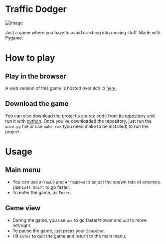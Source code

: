# Traffic Dodger
![image](https://github.com/user-attachments/assets/a37968a4-c707-464e-817f-8c3697eaace4)

Just a game where you have to avoid crashing into moving stuff. Made with Pygame.

# How to play
## Play in the browser
A web version of this game is hosted over itch.io [here](https://pepperjackdev.itch.io/traffic-dodger).

## Download the game
You can also download the project's source code from [its repository](github.com/pepperjackdev/traffic_dodger) and run it with [python](https://www.python.org/).
Once you've downloaded the repository, just run the `main.py` file or use `make run` (you need make to be installed) to run the project.

# Usage
## Main menu
- You can use `ArrowUp` and `ArrowDown` to adjust the spawn rate of enemies. Use `Left Shift` to go faster.
- To enter the game, us `Enter`.

## Game view
- During the game, you use `w`/`s` to go faster/slower and `a`/`d` to move left/right.
- To pause the game, just press your `Spacebar`.
- Hit `Enter` to quit the game and return to the main menu.
